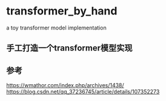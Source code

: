 # transformer_by_hand
a toy transformer model implementation
## 手工打造一个transformer模型实现
## 参考
https://wmathor.com/index.php/archives/1438/
https://blog.csdn.net/qq_37236745/article/details/107352273
